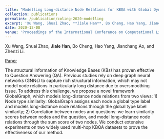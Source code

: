 ```yaml
---
title: "Modelling Long-distance Node Relations for KBQA with Global Dynamic Graph"
collection: publications
permalink: /publication/coling-2020-modelling
excerpt: 'Xu Wang, Shuai Zhao, **Jiale Han**, Bo Cheng, Hao Yang, Jianchang Ao, and Zhenzi Li.'
date: 2020-12-08
venue: 'Proceedings of the International Conference on Computational Linguistics (COLING)'
---
```

Xu Wang, Shuai Zhao, **Jiale Han**, Bo Cheng, Hao Yang, Jianchang Ao, and Zhenzi Li.

[Paper](https://aclanthology.org/2020.coling-main.231/)


The structural information of Knowledge Bases (KBs) has proven effective to Question Answering (QA). Previous studies rely on deep graph neural networks (GNNs) to capture rich structural information, which may not model node relations in particularly long distance due to oversmoothing issue. To address this challenge, we propose a novel framework GlobalGraph, which models long-distance node relations from two views: 1) Node type similarity: GlobalGraph assigns each node a global type label and models long-distance node relations through the global type label similarity; 2) Correlation between nodes and questions: we learn similarity scores between nodes and the question, and model long-distance node relations through the sum score of two nodes. We conduct extensive experiments on two widely used multi-hop KBQA datasets to prove the effectiveness of our method.